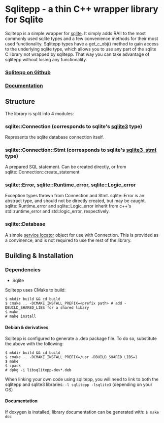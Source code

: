 # Sqlitepp - a thin C++ wrapper library for Sqlite

Sqlitepp is a simple wrapper for [sqlite](https://www.sqlite.org). It simply
adds RAII to the most commonly used sqlite types and a few convenience methods
for their most used functionality. Sqlitepp types have a get_c_obj() method to
gain access to the underlying sqlite type, which allows you to use any part of
the sqlite C library not wrapped by sqlitepp. That way you can take advantage of
sqlitepp without losing any functionality.

### [Sqlitepp on Github](https://github.com/mattvchandler/sqlitepp)

### [Documentation](https://mattvchandler.github.io/sqlitepp/index.html)

## Structure

The library is split into 4 modules:

### sqlite::Connection (corresponds to sqlite's [sqlite3](https://www.sqlite.org/c3ref/sqlite3.html) type)

Represents the sqlite database connection itself.

### sqlite::Connection::Stmt (corresponds to sqlite's [sqlite3_stmt](https://www.sqlite.org/c3ref/stmt.html) type)

A prepared SQL statement. Can be created directly, or from
sqlite::Connection::create_statement

### sqlite::Error, sqlite::Runtime_error, sqlite::Logic_error

Exception types thrown from Connection and Stmt. sqlite::Error is an abstract
type, and should not be directly created, but may be caught.
sqlite::Runtime_error and sqlite::Logic_error inherit from c++'s
std::runtime_error and std::logic_error, respectively.

### sqlite::Database

A simple [service locator](https://en.wikipedia.org/wiki/Service_locator_pattern)
object for use with Connection. This is provided as a convinence, and is not
required to use the rest of the library.

## Building & Installation

### Dependencies

* Sqlite

Sqlitepp uses CMake to build:

    $ mkdir build && cd build
    $ cmake .. -DCMAKE_INSTALL_PREFIX=<prefix path> # add -DBUILD_SHARED_LIBS for a shared libary
    $ make
    # make install

#### Debian & derivatives
Sqlitepp is configured to generate a .deb package file. To do so, substitute the
above with the following:

    $ mkdir build && cd build
    $ cmake .. -DCMAKE_INSTALL_PREFIX=/usr -DBUILD_SHARED_LIBS=1
    $ make
    $ cpack
    # dpkg -i libsqlitepp-dev*.deb

When linking your own code using sqlitepp, you will need to link to both the
sqlitepp and sqlite3 libraries: `-l sqlitepp -lsqlite3` (depending on your OS)

#### Documentation
If doxygen is installed, library documentation can be generated with: `$ make doc`
